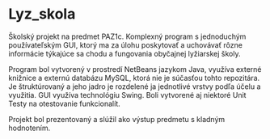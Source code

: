 # Lyz_skola

Školský projekt na predmet PAZ1c. 
Komplexný program s jednoduchým používateľským GUI,
ktorý ma za úlohu poskytovať a uchovávať rôzne informácie týkajúce sa chodu a fungovania obyčajnej lyžiarskej školy.

Program bol vytvorený v prostredí NetBeans jazykom Java, využíva externé knižnice a externú databázu MySQL,
ktorá nie je súčasťou tohto repozitára. Je štruktúrovaný a jeho jadro je rozdelené ja jednotlivé vrstvy podľa účelu a využitia.
GUI využíva technológiu Swing. Boli vytvorené aj niektoré Unit Testy na otestovanie funkcionalít. 

Projekt bol prezentovaný a slúžil ako výstup predmetu s kladným hodnotením. 
